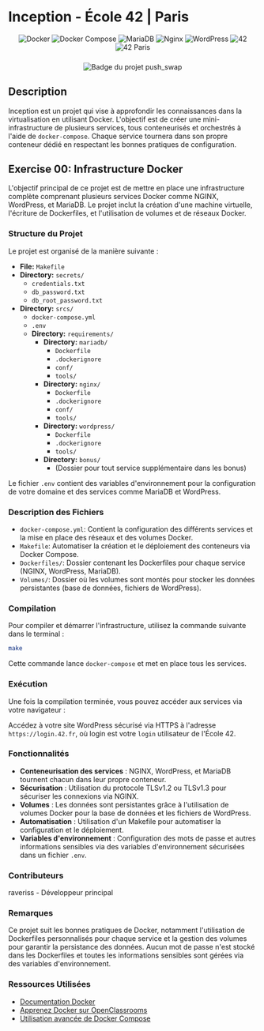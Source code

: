 # Inception - École 42 | Paris

<div align="center">
  <img src="https://img.shields.io/badge/container-Docker-blue" alt="Docker">
  <img src="https://img.shields.io/badge/docker%20compose-yes-blue" alt="Docker Compose">
  <img src="https://img.shields.io/badge/database-MariaDB-blue" alt="MariaDB">
  <img src="https://img.shields.io/badge/web%20server-Nginx-green" alt="Nginx">
  <img src="https://img.shields.io/badge/cms-WordPress-blueviolet" alt="WordPress">
  <img src="https://img.shields.io/badge/school-42-green" alt="42">
  <img src="https://img.shields.io/badge/42-Paris-blue" alt="42 Paris">
</div>

###
<div align="center">
  <img src="https://raw.githubusercontent.com/ayogun/42-project-badges/refs/heads/main/badges/inceptione.png?raw=true" alt="Badge du projet push_swap">
</div>

## Description

Inception est un projet qui vise à approfondir les connaissances dans la virtualisation en utilisant Docker. L'objectif est de créer une mini-infrastructure de plusieurs services, tous conteneurisés et orchestrés à l'aide de `docker-compose`. Chaque service tournera dans son propre conteneur dédié en respectant les bonnes pratiques de configuration.

## Exercise 00: Infrastructure Docker

L'objectif principal de ce projet est de mettre en place une infrastructure complète comprenant plusieurs services Docker comme NGINX, WordPress, et MariaDB. Le projet inclut la création d'une machine virtuelle, l'écriture de Dockerfiles, et l'utilisation de volumes et de réseaux Docker.

### Structure du Projet

Le projet est organisé de la manière suivante :

- **File:** `Makefile`
- **Directory:** `secrets/`
  - `credentials.txt`
  - `db_password.txt`
  - `db_root_password.txt`
- **Directory:** `srcs/`
  - `docker-compose.yml`
  - `.env`
  - **Directory:** `requirements/`
    - **Directory:** `mariadb/`
      - `Dockerfile`
      - `.dockerignore`
      - `conf/`
      - `tools/`
    - **Directory:** `nginx/`
      - `Dockerfile`
      - `.dockerignore`
      - `conf/`
      - `tools/`
    - **Directory:** `wordpress/`
      - `Dockerfile`
      - `.dockerignore`
      - `tools/`
    - **Directory:** `bonus/`
      - (Dossier pour tout service supplémentaire dans les bonus)


Le fichier `.env` contient des variables d'environnement pour la configuration de votre domaine et des services comme MariaDB et WordPress.


### Description des Fichiers

- `docker-compose.yml`: Contient la configuration des différents services et la mise en place des réseaux et des volumes Docker.
- `Makefile`: Automatiser la création et le déploiement des conteneurs via Docker Compose.
- `Dockerfiles/`: Dossier contenant les Dockerfiles pour chaque service (NGINX, WordPress, MariaDB).
- `Volumes/`: Dossier où les volumes sont montés pour stocker les données persistantes (base de données, fichiers de WordPress).

### Compilation

Pour compiler et démarrer l'infrastructure, utilisez la commande suivante dans le terminal :

```bash
make
```

Cette commande lance `docker-compose` et met en place tous les services.

### Exécution
Une fois la compilation terminée, vous pouvez accéder aux services via votre navigateur :

Accédez à votre site WordPress sécurisé via HTTPS à l'adresse `https://login.42.fr`, où login est votre `login` utilisateur de l'École 42.

### Fonctionnalités
- **Conteneurisation des services** : NGINX, WordPress, et MariaDB tournent chacun dans leur propre conteneur.
- **Sécurisation** : Utilisation du protocole TLSv1.2 ou TLSv1.3 pour sécuriser les connexions via NGINX.
- **Volumes** : Les données sont persistantes grâce à l'utilisation de volumes Docker pour la base de données et les fichiers de WordPress.
- **Automatisation** : Utilisation d'un Makefile pour automatiser la configuration et le déploiement.
- **Variables d'environnement** : Configuration des mots de passe et autres informations sensibles via des variables d'environnement sécurisées dans un fichier `.env`.

### Contributeurs
raveriss - Développeur principal

### Remarques
Ce projet suit les bonnes pratiques de Docker, notamment l'utilisation de Dockerfiles personnalisés pour chaque service et la gestion des volumes pour garantir la persistance des données. Aucun mot de passe n'est stocké dans les Dockerfiles et toutes les informations sensibles sont gérées via des variables d'environnement.

### Ressources Utilisées
- [Documentation Docker](https://docs.docker.com)
- [Apprenez Docker sur OpenClassrooms](https://openclassrooms.com/fr/courses/2612166-apprenez-a-utiliser-docker)
- [Utilisation avancée de Docker Compose](https://docs.docker.com/compose/)
